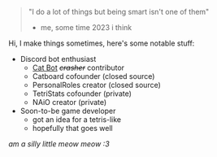 > "I do a lot of things but being smart isn't one of them"
>  - me, some time 2023 i think

Hi, I make things sometimes, here's some notable stuff:
- Discord bot enthusiast
  - [Cat Bot](https://github.com/milena-kos/cat-bot/) *~~crasher~~* contributor
  - Catboard cofounder (closed source)
  - PersonalRoles creator (closed source)
  - TetriStats cofounder (private)
  - NAiO creator (private)
- Soon-to-be game developer
  - got an idea for a tetris-like
  - hopefully that goes well

*am a silly little meow meow :3*
